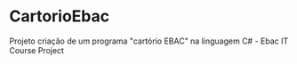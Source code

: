 # CartorioEbac
Projeto criação de um programa "cartório EBAC" na linguagem C# - Ebac IT Course Project
